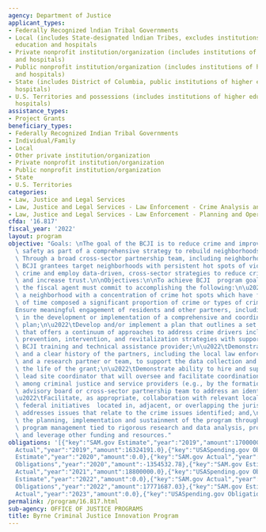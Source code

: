 ```yaml
---
agency: Department of Justice
applicant_types:
- Federally Recognized lndian Tribal Governments
- Local (includes State-designated lndian Tribes, excludes institutions of higher
  education and hospitals
- Private nonprofit institution/organization (includes institutions of higher education
  and hospitals)
- Public nonprofit institution/organization (includes institutions of higher education
  and hospitals)
- State (includes District of Columbia, public institutions of higher education and
  hospitals)
- U.S. Territories and possessions (includes institutions of higher education and
  hospitals)
assistance_types:
- Project Grants
beneficiary_types:
- Federally Recognized Indian Tribal Governments
- Individual/Family
- Local
- Other private institution/organization
- Private nonprofit institution/organization
- Public nonprofit institution/organization
- State
- U.S. Territories
categories:
- Law, Justice and Legal Services
- Law, Justice and Legal Services - Law Enforcement - Crime Analysis and Data
- Law, Justice and Legal Services - Law Enforcement - Planning and Operations
cfda: '16.817'
fiscal_year: '2022'
layout: program
objective: "Goals: \nThe goal of the BCJI is to reduce crime and improve community\
  \ safety as part of a comprehensive strategy to rebuild neighborhoods and spur revitalization.\
  \ Through a broad cross-sector partnership team, including neighborhood residents,\
  \ BCJI grantees target neighborhoods with persistent hot spots of violent and serious\
  \ crime and employ data-driven, cross-sector strategies to reduce crime and violence\
  \ and increase trust.\n\nObjectives:\n\nTo achieve BCJI  program goals and objectives,\
  \ the fiscal agent must commit to accomplishing the following:\n\u2022\tIdentify\
  \ a neighborhood with a concentration of crime hot spots which have for a period\
  \ of time composed a significant proportion of crime or types of crime;\n\u2022\t\
  Ensure meaningful engagement of residents and other partners, including coordination\
  \ in the development or implementation of a comprehensive and coordinated strategic\
  \ plan;\n\u2022\tDevelop and/or implement a plan that outlines a set of strategies\
  \ that offers a continuum of approaches to address crime drivers including enforcement,\
  \ prevention, intervention, and revitalization strategies with support from the\
  \ BCJI training and technical assistance provider;\n\u2022\tDemonstrate commitment\
  \ and a clear history of the partners, including the local law enforcement agency\
  \ and a research partner or team, to support the data collection and analysis throughout\
  \ the life of the grant;\n\u2022\tDemonstrate ability to hire and support a skilled\
  \ lead site coordinator that will oversee and facilitate coordination and collaboration\
  \ among criminal justice and service providers (e.g., by the formation of a diverse\
  \ advisory board or cross-sector partnership team to address an identified problem);\n\
  \u2022\tFacilitate, as appropriate, collaboration with relevant local, state, or\
  \ federal initiatives  located in, adjacent, or overlapping the jurisdiction that\
  \ addresses issues that relate to the crime issues identified; and,\n\u2022\tSupport\
  \ the planning, implementation and sustainment of the program through proactive\
  \ program management tied to rigorous research and data analysis, program assessment,\
  \ and leverage other funding and resources."
obligations: '[{"key":"SAM.gov Estimate","year":"2019","amount":17000000.0},{"key":"SAM.gov
  Actual","year":"2019","amount":16324191.0},{"key":"USASpending.gov Obligations","year":"2019","amount":14950719.29},{"key":"SAM.gov
  Estimate","year":"2020","amount":0.0},{"key":"SAM.gov Actual","year":"2020","amount":15501596.0},{"key":"USASpending.gov
  Obligations","year":"2020","amount":-1354532.78},{"key":"SAM.gov Estimate","year":"2021","amount":22000000.0},{"key":"SAM.gov
  Actual","year":"2021","amount":18800000.0},{"key":"USASpending.gov Obligations","year":"2021","amount":8862116.28},{"key":"SAM.gov
  Estimate","year":"2022","amount":0.0},{"key":"SAM.gov Actual","year":"2022","amount":18968393.0},{"key":"USASpending.gov
  Obligations","year":"2022","amount":17771687.03},{"key":"SAM.gov Estimate","year":"2023","amount":0.0},{"key":"SAM.gov
  Actual","year":"2023","amount":0.0},{"key":"USASpending.gov Obligations","year":"2023","amount":-475067.31}]'
permalink: /program/16.817.html
sub-agency: OFFICE OF JUSTICE PROGRAMS
title: Byrne Criminal Justice Innovation Program
---
```


